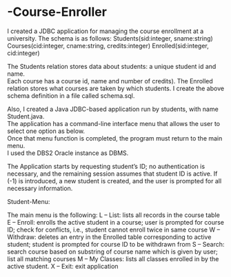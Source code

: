 # -Course-Enroller
I created a JDBC application for managing the course enrollment at a university. 
The schema is as follows:
Students(sid:integer, sname:string)
Courses(cid:integer, cname:string, credits:integer)
Enrolled(sid:integer, cid:integer)

The Students relation  stores  data  about  students: a  unique student  id  and  name.  
Each  course  has  a  course id, name and number of credits). 
The Enrolled relation stores what courses are taken by which students.
I create the above schema definition in a file called schema.sql. 

Also, I created a Java JDBC-based  application  run  by  students,  with  name  Student.java.  
The  application has a command-line  interface  menu  that  allows  the  user  to  select  one  option  as  below.  
Once  that  menu  function  is  completed,  the  program  must  return  to  the  main  menu.  
I used the DBS2 Oracle instance as DBMS.

The Application starts by requesting student’s  ID;
no authentication is necessary, and the remaining session assumes  that  student  ID  is  active.  If  (-1)  is  introduced,  a  new  student  is  created,  and  the  user  is  prompted for all necessary information. 

Student-Menu:

The main menu is the following:
L – List: lists all records in the course table
E – Enroll: enrolls the active student in a course; user is prompted for course ID; check for conflicts, i.e., student cannot enroll twice in same course
W –  Withdraw:  deletes  an  entry  in  the  Enrolled  table  corresponding  to  active  student;  student  is  prompted for course ID to be withdrawn from
S  –  Search:  search  course  based  on  substring  of  course  name  which  is  given  by  user;  list  all  matching  courses
M – My Classes: lists all classes enrolled in by the active student.
X – Exit: exit application
